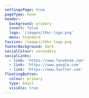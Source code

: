 ```yaml
---
settingsPage: true
pageType: none
header:
  background: primary
  invert: false
  logo: '/images/thkr-logo.png'
  menu: Standard
favicon: /images/thkr-logo.png
footerBackground: dark
socialColour: secondary
socialLinks:
  - link: 'https://www.facebook.com'
  - link: 'https://www.google.com'
  - link: 'https://www.twitter.com'
floatingButton:
  colour: primary
  type: Email
  visible: true
---
```


